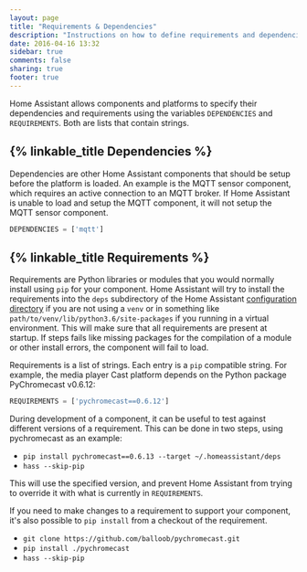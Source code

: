 ```yaml
---
layout: page
title: "Requirements & Dependencies"
description: "Instructions on how to define requirements and dependencies."
date: 2016-04-16 13:32
sidebar: true
comments: false
sharing: true
footer: true
---
```


Home Assistant allows components and platforms to specify their dependencies and requirements using the variables `DEPENDENCIES` and `REQUIREMENTS`. Both are lists that contain strings.

## {% linkable_title Dependencies %}

Dependencies are other Home Assistant components that should be setup before the platform is loaded. An example is the MQTT sensor component, which requires an active connection to an MQTT broker. If Home Assistant is unable to load and setup the MQTT component, it will not setup the MQTT sensor component.

```python
DEPENDENCIES = ['mqtt']
```

## {% linkable_title Requirements %}

Requirements are Python libraries or modules that you would normally install using `pip` for your component. Home Assistant will try to install the requirements into the `deps` subdirectory of the Home Assistant [configuration directory](/docs/configuration/) if you are not using a `venv` or in something like `path/to/venv/lib/python3.6/site-packages` if you running in a virtual environment. This will make sure that all requirements are present at startup. If steps fails like missing packages for the compilation of a module or other install errors, the component will fail to load.

Requirements is a list of strings. Each entry is a `pip` compatible string. For example, the media player Cast platform depends on the Python package PyChromecast v0.6.12:

```python
REQUIREMENTS = ['pychromecast==0.6.12']
```

During development of a component, it can be useful to test against different versions of a requirement. This can be done in two steps, using pychromecast as an example:

* `pip install pychromecast==0.6.13 --target ~/.homeassistant/deps`
* `hass --skip-pip`

This will use the specified version, and prevent Home Assistant from trying to override it with what is currently in `REQUIREMENTS`.

If you need to make changes to a requirement to support your component, it's also possible to `pip install` from a checkout of the requirement.

* `git clone https://github.com/balloob/pychromecast.git`
* `pip install ./pychromecast`
* `hass --skip-pip`
